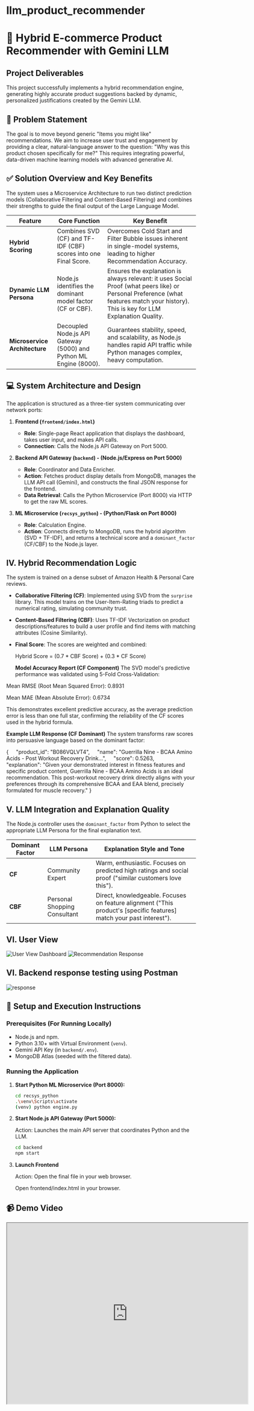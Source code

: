 # llm_product_recommender
# 🛒 Hybrid E-commerce Product Recommender with Gemini LLM

## Project Deliverables
This project successfully implements a hybrid recommendation engine, generating highly accurate product suggestions backed by dynamic, personalized justifications created by the Gemini LLM.

## 🎯 Problem Statement
The goal is to move beyond generic "Items you might like" recommendations. We aim to increase user trust and engagement by providing a clear, natural-language answer to the question: "Why was this product chosen specifically for me?" This requires integrating powerful, data-driven machine learning models with advanced generative AI.

## ✅ Solution Overview and Key Benefits
The system uses a Microservice Architecture to run two distinct prediction models (Collaborative Filtering and Content-Based Filtering) and combines their strengths to guide the final output of the Large Language Model.

| Feature              | Core Function                              | Key Benefit                                                                 |
|-----------------------|--------------------------------------------|-----------------------------------------------------------------------------|
| **Hybrid Scoring**    | Combines SVD (CF) and TF-IDF (CBF) scores into one Final Score. | Overcomes Cold Start and Filter Bubble issues inherent in single-model systems, leading to higher Recommendation Accuracy. |
| **Dynamic LLM Persona** | Node.js identifies the dominant model factor (CF or CBF). | Ensures the explanation is always relevant: it uses Social Proof (what peers like) or Personal Preference (what features match your history). This is key for LLM Explanation Quality. |
| **Microservice Architecture** | Decoupled Node.js API Gateway (5000) and Python ML Engine (8000). | Guarantees stability, speed, and scalability, as Node.js handles rapid API traffic while Python manages complex, heavy computation. |

## 💻 System Architecture and Design
The application is structured as a three-tier system communicating over network ports:

1. **Frontend (`frontend/index.html`)**
   - **Role**: Single-page React application that displays the dashboard, takes user input, and makes API calls.
   - **Connection**: Calls the Node.js API Gateway on Port 5000.

2. **Backend API Gateway (`backend`) - (Node.js/Express on Port 5000)**
   - **Role**: Coordinator and Data Enricher.
   - **Action**: Fetches product display details from MongoDB, manages the LLM API call (Gemini), and constructs the final JSON response for the frontend.
   - **Data Retrieval**: Calls the Python Microservice (Port 8000) via HTTP to get the raw ML scores.

3. **ML Microservice (`recsys_python`) - (Python/Flask on Port 8000)**
   - **Role**: Calculation Engine.
   - **Action**: Connects directly to MongoDB, runs the hybrid algorithm (SVD + TF-IDF), and returns a technical score and a `dominant_factor` (CF/CBF) to the Node.js layer.

## IV. Hybrid Recommendation Logic
The system is trained on a dense subset of Amazon Health & Personal Care reviews.

- **Collaborative Filtering (CF)**: Implemented using SVD from the `surprise` library. This model trains on the User-Item-Rating triads to predict a numerical rating, simulating community trust.
- **Content-Based Filtering (CBF)**: Uses TF-IDF Vectorization on product descriptions/features to build a user profile and find items with matching attributes (Cosine Similarity).
- **Final Score**: The scores are weighted and combined:
  
   Hybrid Score = (0.7 * CBF Score) + (0.3 * CF Score)

  **Model Accuracy Report (CF Component)**
The SVD model's predictive performance was validated using 5-Fold Cross-Validation:

Mean RMSE (Root Mean Squared Error): 0.8931

Mean MAE (Mean Absolute Error): 0.6734

This demonstrates excellent predictive accuracy, as the average prediction error is less than one full star, confirming the reliability of the CF scores used in the hybrid formula.

  **Example LLM Response (CF Dominant)**
The system transforms raw scores into persuasive language based on the dominant factor:

{
    "product_id": "B086VQLVT4",
    "name": "Guerrilla Nine - BCAA Amino Acids - Post Workout Recovery Drink...",
    "score": 0.5263,
    "explanation": "Given your demonstrated interest in fitness features and specific product content, Guerrilla Nine - BCAA Amino Acids is an ideal recommendation. This post-workout recovery drink directly aligns with your preferences through its comprehensive BCAA and EAA blend, precisely formulated for muscle recovery."
}


## V. LLM Integration and Explanation Quality
The Node.js controller uses the `dominant_factor` from Python to select the appropriate LLM Persona for the final explanation text.

| Dominant Factor | LLM Persona            | Explanation Style and Tone                                      |
|-----------------|-------------------------|-----------------------------------------------------------------|
| **CF**          | Community Expert        | Warm, enthusiastic. Focuses on predicted high ratings and social proof ("similar customers love this"). |
| **CBF**         | Personal Shopping Consultant | Direct, knowledgeable. Focuses on feature alignment ("This product's [specific features] match your past interest"). |

## VI. User View 
![User View Dashboard](input.png)
![Recommendation Response](output.png)      

## VI. Backend response testing using Postman
![response](postman.png)
## 🚀 Setup and Execution Instructions

### Prerequisites (For Running Locally)
- Node.js and npm.
- Python 3.10+ with Virtual Environment (`venv`).
- Gemini API Key (in `backend/.env`).
- MongoDB Atlas (seeded with the filtered data).

### Running the Application
1. **Start Python ML Microservice (Port 8000):**
   ```bash
   cd recsys_python
   .\venv\Scripts\activate
   (venv) python engine.py

2. **Start Node.js API Gateway (Port 5000):**

    Action: Launches the main API server that coordinates Python and the LLM.

    ```bash
    cd backend
    npm start

3. **Launch Frontend**

    Action: Open the final file in your web browser.

    Open frontend/index.html in your browser.

## 📹 Demo Video
<iframe src="https://drive.google.com/file/d/1l7GK7iPPRUdwWkiBKwYsWZWoQN1o00dA/preview" width="640" height="480" allowfullscreen></iframe>
